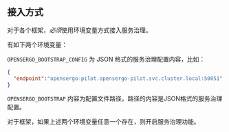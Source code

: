 
## 接入方式

对于各个框架，*必须*使用环境变量方式接入服务治理。

有如下两个环境变量：

`OPENSERGO_BOOTSTRAP_CONFIG`
为 JSON 格式的服务治理配置内容，比如：
```json
{
  "endpoint":"opensergo-pilot.opensergo-pilot.svc.cluster.local:50051"
}
```

`OPENSERGO_BOOTSTRAP`
内容为配置文件路径，路径的内容是JSON格式的服务治理配置。


对于框架，如果上述两个环境变量任意一个存在，则开启服务治理功能。
